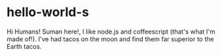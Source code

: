 # hello-world-s

Hi Humans!
Suman here!, I like node.js and coffeescript (that's what I'm made of!).
I've had tacos on the moon and find them far superior to the Earth tacos.
